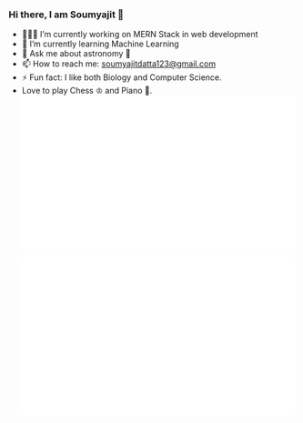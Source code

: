 ### Hi there, I am Soumyajit 👋
- 👨🏻‍💻 I’m currently working on MERN Stack in web development
- 🌱 I’m currently learning Machine Learning
- 💬 Ask me about astronomy 🔭
- 📫 How to reach me: soumyajitdatta123@gmail.com
- ⚡ Fun fact: I like both Biology and Computer Science.
- Love to play Chess ♔ and Piano 🎹.
![img](https://github.com/Codehackerone/github-stats/blob/master/generated/languages.svg)
![img](https://github.com/Codehackerone/github-stats/blob/master/generated/overview.svg)
